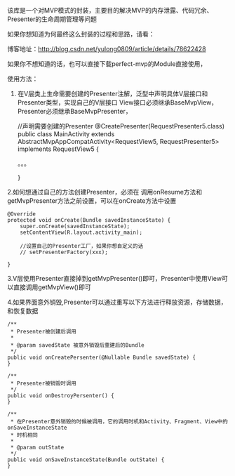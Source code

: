 该库是一个对MVP模式的封装，主要目的解决MVP的内存泄露、代码冗余、Presenter的生命周期管理等问题

如果你想知道为何最终这么封装的过程和思路，请看：

博客地址：http://blog.csdn.net/yulong0809/article/details/78622428


如果你不想知道的话，也可以直接下载perfect-mvp的Module直接使用，

使用方法：

1.  在V层类上生命需要创建的Presenter注解，泛型中声明具体V层接口和Presenter类型，实现自己的V层接口
	View接口必须继承BaseMvpView，Presenter必须继承BaseMvpPresenter，
	
	//声明需要创建的Presenter
	@CreatePresenter(RequestPresenter5.class)
	public class MainActivity extends AbstractMvpAppCompatActivity<RequestView5, RequestPresenter5> implements RequestView5 {

	。。。

	}	

	
2.如何想通过自己的方法创建Presenter，必须在
调用onResume方法和getMvpPresenter方法之前设置，可以在onCreate方法中设置

    @Override
    protected void onCreate(Bundle savedInstanceState) {
        super.onCreate(savedInstanceState);
        setContentView(R.layout.activity_main);

        //设置自己的Presenter工厂，如果你想自定义的话
		// setPresenterFactory(xxx);

    }
	
	
3.V层使用Presenter直接掉到getMvpPresenter()即可，Presenter中使用View可以直接调用getMvpView()即可


4.如果界面意外销毁,Presenter可以通过重写以下方法进行释放资源，存储数据，和恢复数据

    /**
     * Presenter被创建后调用
     *
     * @param savedState 被意外销毁后重建后的Bundle
     */
    public void onCreatePersenter(@Nullable Bundle savedState) {
    }
  
    /**
     * Presenter被销毁时调用
     */
    public void onDestroyPersenter() {
    }

    /**
     * 在Presenter意外销毁的时候被调用，它的调用时机和Activity、Fragment、View中的onSaveInstanceState
     * 时机相同
     *
     * @param outState
     */
    public void onSaveInstanceState(Bundle outState) {
    }

	
